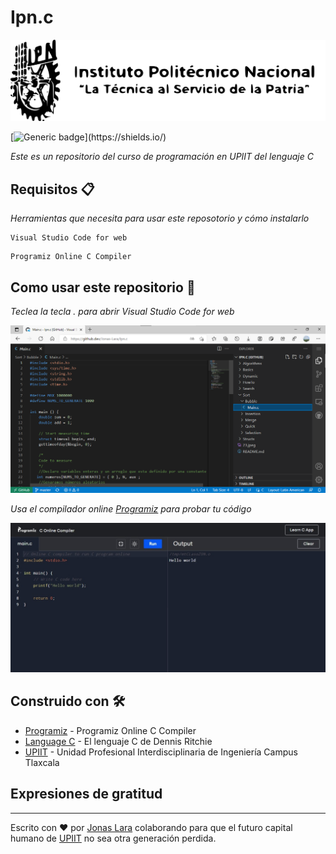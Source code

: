 # Ipn.c

![](/000/Ipn.svg)

[![Generic badge](https://img.shields.io/badge/Made%20with-C-rgb(1,143,204).svg)](https://shields.io/)

_Este es un repositorio del curso de programación en UPIIT del lenguaje C_

## Requisitos 📋

_Herramientas que necesita para usar este reposotorio y cómo instalarlo_

```
Visual Studio Code for web
```
```
Programiz Online C Compiler 
```

## Como usar este repositorio 🔧

_Teclea la tecla . para abrir Visual Studio Code for web_

<img src=/000/17.png alt="#"/>

_Usa el compilador online [Programiz](https://www.programiz.com/c-programming/online-compiler/) para probar tu código_

<img src=/000/23.jpeg alt="#"/>


## Construido con 🛠️

* [Programiz](https://www.programiz.com/c-programming/online-compiler/) - Programiz Online C Compiler 
* [Language C](https://www.amazon.com/Programming-Language-2nd-Brian-Kernighan/dp/0131103628/ref=sr_1_1?dchild=1&keywords=language+c+dennis&qid=1618383287&sr=8-1) - El lenguaje C de Dennis Ritchie
* [UPIIT](https://www.upiit.ipn.mx/) - Unidad Profesional Interdisciplinaria de Ingeniería Campus Tlaxcala

## Expresiones de gratitud

---
Escrito con ❤️ por [Jonas Lara](https://www.linkedin.com/in/jonas1ara/) colaborando para que el futuro capital humano de [UPIIT](https://www.upiit.ipn.mx/) no sea otra generación perdida.
